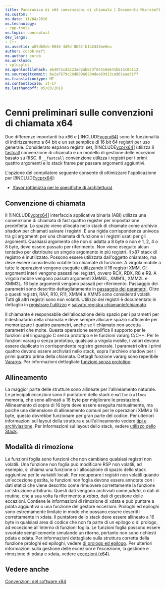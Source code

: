 ```yaml
---
title: Panoramica di x64 convenzioni di chiamata | Documenti Microsoft
ms.custom: ''
ms.date: 11/04/2016
ms.technology:
- cpp-tools
ms.topic: conceptual
dev_langs:
- C++
ms.assetid: a05db5eb-0844-4d9d-8b92-b1b2434be0ea
author: corob-msft
ms.author: corob
ms.workload:
- cplusplus
ms.openlocfilehash: eb4071cd3223ad2ab073f84418e641b515c05112
ms.sourcegitcommit: be2a7679c2bd80968204dee03d13ca961eaa31ff
ms.translationtype: MT
ms.contentlocale: it-IT
ms.lasthandoff: 05/03/2018
---
```

# <a name="overview-of-x64-calling-conventions"></a>Cenni preliminari sulle convenzioni di chiamata x64
Due differenze importanti tra x86 e [!INCLUDE[vcprx64](../assembler/inline/includes/vcprx64_md.md)] sono le funzionalità di indirizzamento a 64 bit e un set semplice di 16 bit 64 registri per uso generale. Considerato espanso registri set, [!INCLUDE[vcprx64](../assembler/inline/includes/vcprx64_md.md)] utilizza il [fastcall](../cpp/fastcall.md) convenzione di chiamata e un modello di gestione delle eccezioni basato su RISC. Il `__fastcall` convenzione utilizza i registri per i primi quattro argomenti e lo stack frame per passare argomenti aggiuntivi.  
  
 L'opzione del compilatore seguente consente di ottimizzare l'applicazione per [!INCLUDE[vcprx64](../assembler/inline/includes/vcprx64_md.md)]:  
  
-   [/favor (ottimizza per le specifiche di architettura)](../build/reference/favor-optimize-for-architecture-specifics.md)  
  
## <a name="calling-convention"></a>Convenzione di chiamata  
 Il [!INCLUDE[vcprx64](../assembler/inline/includes/vcprx64_md.md)] interfaccia applicativa binaria (ABI) utilizza una convenzione di chiamata di fast quattro register per impostazione predefinita. Lo spazio viene allocato nello stack di chiamate come archivio shadow per chiamati salvare i registri. È una rigida corrispondenza univoca tra gli argomenti per una chiamata di funzione e i registri usati per gli argomenti. Qualsiasi argomento che non si adatta a 8 byte o non è 1, 2, 4 o 8 byte, deve essere passato per riferimento. Non viene eseguito alcun tentativo per distribuire un singolo argomento in più registri. Il x87 stack di registro è inutilizzato. Possono essere utilizzata dall'oggetto chiamato, ma deve essere considerato volatile tra chiamate di funzione. A virgola mobile a tutte le operazioni vengono eseguite utilizzando il 16 registri XMM. Gli argomenti interi vengono passati nei registri, ovvero RCX, RDX, R8 e R9. A virgola mobile vengono passati argomenti XMM0L, XMM1L, XMM2L e XMM3L. 16 byte argomenti vengono passati per riferimento. Passaggio dei parametri sono descritto dettagliatamente in [passaggio dei parametri](../build/parameter-passing.md). Oltre a questi registri, RAX, R10, R11, XMM4 e XMM5 sono considerati volatili. Tutti gli altri registri sono non volatili. Utilizzo dei registri è documentato in dettaglio in [registrare l'utilizzo](../build/register-usage.md) e [salvato registra chiamante/chiamato](../build/caller-callee-saved-registers.md).  
  
 Il chiamante è responsabile dell'allocazione dello spazio per i parametri per il destinatario della chiamata e deve sempre allocare spazio sufficiente per memorizzare i quattro parametri, anche se il chiamato non accetta parametri che molte. Questa operazione semplifica il supporto per le funzioni del linguaggio C senza prototipo e le funzioni vararg C/C++. Per le funzioni vararg o senza prototipo, qualsiasi a virgola mobile, i valori devono essere duplicato in corrispondente registro generale. I parametri oltre i primi quattro devono essere archiviati nello stack, sopra l'archivio shadow per i primi quattro prima della chiamata. Dettagli funzione vararg sono reperibile [Varargs](../build/varargs.md). Per informazioni dettagliate [funzioni senza prototipo](../build/unprototyped-functions.md).  
  
## <a name="alignment"></a>Allineamento  
 La maggior parte delle strutture sono allineate per l'allineamento naturale. Le principali eccezioni sono il puntatore dello stack e `malloc` o `alloca` memoria, che sono allineati a 16 byte per migliorare le prestazioni. Allineamento di sopra di 16 byte deve essere eseguita manualmente, ma poiché una dimensione di allineamento comuni per le operazioni XMM a 16 byte, questo dovrebbe funzionare per gran parte del codice. Per ulteriori informazioni sul layout della struttura e sull'allineamento vedere [tipi e archiviazione](../build/types-and-storage.md). Per informazioni sul layout dello stack, vedere [utilizzo dello Stack](../build/stack-usage.md).  
  
## <a name="unwindability"></a>Modalità di rimozione  
 Le funzioni foglia sono funzioni che non cambiano qualsiasi registri non volatili. Una funzione non foglia può modificare RSP non volatili, ad esempio, si chiama una funzione o l'allocazione di spazio dello stack aggiuntiva per le variabili locali. Per recuperare i registri non volatili quando un'eccezione gestita, le funzioni non foglia devono essere annotate con i dati statici che viene descritto come rimuovere correttamente la funzione un'istruzione arbitrario. Questi dati vengono archiviati come *pdata*, o dati di routine, che a sua volta fa riferimento a *xdata*, dati di gestione delle eccezioni. Contiene le informazioni di rimozione di xdata e può puntare a pdata aggiuntiva o una funzione del gestore eccezioni. Prologhi ed epiloghi sono estremamente limitate in modo che possano essere descritti correttamente in xdata. Il puntatore dello stack deve essere allineato a 16 byte in qualsiasi area di codice che non fa parte di un epilogo o di prologo, ad eccezione all'interno di funzioni foglia. Le funzioni foglia possono essere svuotate semplicemente simulando un ritorno, pertanto non sono richiesti pdata e xdata. Per informazioni dettagliate sulla struttura corretta della funzione prologhi ed epiloghi, vedere [di prologo ed epilogo](../build/prolog-and-epilog.md). Per ulteriori informazioni sulla gestione delle eccezioni e l'eccezione, la gestione e rimozione di pdata e xdata, vedere [eccezioni (x64)](../build/exception-handling-x64.md).  
  
## <a name="see-also"></a>Vedere anche  
 [Convenzioni del software x64](../build/x64-software-conventions.md)